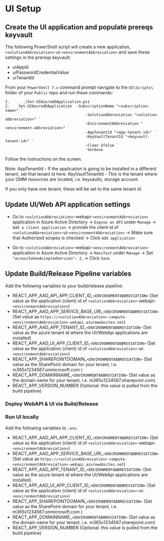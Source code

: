 # UI Setup

## Create the UI application and populate prereqs keyvault

The following PowerShell script will create a new application, `<solutionAbbreviation>`-ui-`<environmentAbbreviation>` and save these settings in the prereqs keyvault:

-   uiAppId
-   uiPasswordCredentialValue
-   uiTenantId

From your `PowerShell 7.x` command prompt navigate to the `UI\Scripts\` folder of your `Public` repo and run these commands:

    1.    . ./Set-UIAzureADApplication.ps1
    2.    Set-UIAzureADApplication	-SubscriptionName "<subscription-name>" `
                                        -SolutionAbbreviation "<solution-abbreviation>" `
                                        -EnvironmentAbbreviation "<environment-abbreviation>" `
                                        -AppTenantId "<app-tenant-id>" `
                                        -KeyVaultTenantId "<keyvault-tenant-id>" `
                                        -Clean $false `
                                        -Verbose
Follow the instructions on the screen.

Note:
AppTenantId <app-tenant-id> - If the application is going to be installed in a different tenant, set that tenant id here.
KeyVaultTenantId <keyvault-tenant-id> - This is the tenant where your GMM resources are located, i.e. keyvaults, storage account.

If you only have one tenant, these will be set to the same tenant id.

## Update UI/Web API application settings

- Go to `<solutionAbbreviation>`-webapi-`<environmentAbbreviation>` application in Azure Active Directory -> `Expose an API` under `Manage` -> `Add a client application` -> provide the client id of `<solutionAbbreviation>`-ui-`<environmentAbbreviation>` -> Make sure that Authorized scopes is checked -> Click `Add application`

- Go to `<solutionAbbreviation>`-webapi-`<environmentAbbreviation>` application in Azure Active Directory -> `Manifest` under `Manage` -> Set `"accessTokenAcceptedVersion": 2`, -> Click `Save`

## Update Build/Release Pipeline variables

Add the following variables to your build/release pipeline:

- REACT_APP_AAD_API_APP_CLIENT_ID_`<ENVIRONMENTABBREVIATION>` (Set value as the application (client) id of `<solutionAbbreviation>`-webapi-`<environmentAbbreviation>`)
- REACT_APP_AAD_APP_SERVICE_BASE_URI_`<ENVIRONMENTABBREVIATION>` (Set value as `https://<solutionAbbreviation>-compute-<environmentAbbreviation>-webapi.azurewebsites.net`)
- REACT_APP_AAD_APP_TENANT_ID_`<ENVIRONMENTABBREVIATION>` (Set value as the azure tenant id where the UI/WebApi applications are installed)
- REACT_APP_AAD_UI_APP_CLIENT_ID_`<ENVIRONMENTABBREVIATION>` (Set value as the application (client) id of `<solutionAbbreviation>`-ui-`<environmentAbbreviation>`)
- REACT_APP_SHAREPOINTDOMAIN_`<ENVIRONMENTABBREVIATION>` (Set value as the SharePoint domain for your tenant, i.e. m365x1234567.onmicrosoft.com )
- REACT_APP_DOMAINNAME_`<ENVIRONMENTABBREVIATION>` (Set value as the domain name for your tenant, i.e. m365x1234567.sharepoint.com)
- REACT_APP_VERSION_NUMBER (Optional: this value is pulled from the build pipeline)

### Deploy WebAPI & UI via Build/Release

### Run UI locally

Add the following variables to `.env`:

- REACT_APP_AAD_API_APP_CLIENT_ID_`<ENVIRONMENTABBREVIATION>` (Set value as the application (client) id of `<solutionAbbreviation>`-webapi-`<environmentAbbreviation>`)
- REACT_APP_AAD_APP_SERVICE_BASE_URI_`<ENVIRONMENTABBREVIATION>` (Set value as `https://<solutionAbbreviation>-compute-<environmentAbbreviation>-webapi.azurewebsites.net`)
- REACT_APP_AAD_APP_TENANT_ID_`<ENVIRONMENTABBREVIATION>` (Set value as the azure tenant id where the UI/WebApi applications are installed)
- REACT_APP_AAD_UI_APP_CLIENT_ID_`<ENVIRONMENTABBREVIATION>` (Set value as the application (client) id of `<solutionAbbreviation>`-ui-`<environmentAbbreviation>`)
- REACT_APP_SHAREPOINTDOMAIN_`<ENVIRONMENTABBREVIATION>` (Set value as the SharePoint domain for your tenant, i.e. m365x1234567.onmicrosoft.com )
- REACT_APP_DOMAINNAME_`<ENVIRONMENTABBREVIATION>` (Set value as the domain name for your tenant, i.e. m365x1234567.sharepoint.com)
- REACT_APP_VERSION_NUMBER (Optional: this value is pulled from the build pipeline)
